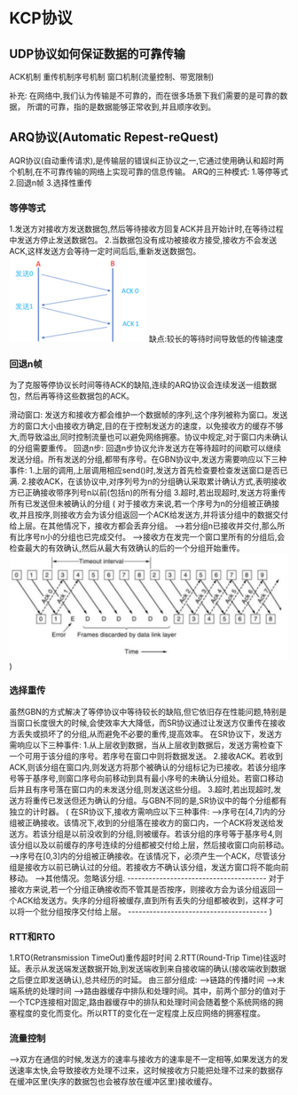 # KCP协议

## UDP协议如何保证数据的可靠传输
ACK机制
重传机制序号机制
窗口机制(流量控制、带宽限制)

补充:
    在网络中,我们认为传输是不可靠的，而在很多场景下我们需要的是可靠的数据，
    所谓的可靠，指的是数据能够正常收到,并且顺序收到。

## ARQ协议(Automatic Repest-reQuest)
AQR协议(自动重传请求),是传输层的错误纠正协议之一,它通过使用确认和超时两个机制,在不可靠传输的网络上实现可靠的信息传输。
ARQ的三种模式:
1.等停等式
2.回退n帧
3.选择性重传

### 等停等式
1.发送方对接收方发送数据包,然后等待接收方回复ACK并且开始计时,在等待过程中发送方停止发送数据包。
2.当数据包没有成功被接收方接受,接收方不会发送ACK,这样发送方会等待一定时间后后,重新发送数据包。
![Alt text](image.png)
缺点:较长的等待时间导致低的传输速度

### 回退n帧
为了克服等停协议长时间等待ACK的缺陷,连续的ARQ协议会连续发送一组数据包，然后再等待这些数据包的ACK。

滑动窗口:
发送方和接收方都会维护一个数据帧的序列,这个序列被称为窗口。发送方的窗口大小由接收方确定,目的在于控制发送方的速度，以免接收方的缓存不够大,而导致溢出,同时控制流量也可以避免网络拥塞。协议中规定,对于窗口内未确认的分组需要重传。
回退n步:
回退n步协议允许发送方在等待超时的间歇可以继续发送分组。所有发送的分组,都带有序号。在GBN协议中,发送方需要响应以下三种事件:
1.上层的调用,上层调用相应send()时,发送方首先检查要检查发送窗口是否已满.
2.接收ACK，在该协议中,对序列号为n的分组确认采取累计确认方式,表明接收方已正确接收带序列号n以前(包括n)的所有分组
3.超时,若出现超时,发送方将重传所有已发送但未被确认的分组
(
    对于接收方来说,若一个序号为n的分组被正确接收,并且按序,则接收方会为该分组返回一个ACK给发送方,并将该分组中的数据交付给上层。在其他情况下，接收方都会丢弃分组。
    -->若分组n已接收并交付,那么所有比序号n小的分组也已完成交付。
    -->接收方在发完一个窗口里所有的分组后,会检查最大的有效确认,然后从最大有效确认的后的一个分组开始重传。
    ![Alt text](image-1.png)
)

### 选择重传
虽然GBN的方式解决了等停协议中等待较长的缺陷,但它依旧存在性能问题,特别是当窗口长度很大的时候,会使效率大大降低，而SR协议通过让发送方仅重传在接收方丢失或损坏了的分组,从而避免不必要的重传,提高效率。
在SR协议下，发送方需响应以下三种事件:
1.从上层收到数据，当从上层收到数据后，发送方需检查下一个可用于该分组的序号。若序号在窗口中则将数据发送。
2.接收ACK。若收到ACK,则该分组在窗口内,则发送方将那个被确认的分组标记为已接收。若该分组序号等于基序号,则窗口序号向前移动到具有最小序号的未确认分组处。若窗口移动后并且有序号落在窗口内的未发送分组,则发送这些分组。
3.超时,若出现超时,发送方将重传已发送但还为确认的分组。与GBN不同的是,SR协议中的每个分组都有独立的计时器。
(
    在SR协议下,接收方需响应以下三种事件:
    -->序号在[4,7]内的分组被正确接收。该情况下,收到的分组落在接收方的窗口内，一个ACK将发送给发送方。若该分组是以前没收到的分组,则被缓存。若该分组的序号等于基序号4,则该分组以及以前缓存的序号连续的分组都被交付给上层，然后接收窗口向前移动。
    -->序号在[0,3]内的分组被正确接收。在该情况下，必须产生一个ACK，尽管该分组是接收方以前已确认过的分组。若接收方不确认该分组，发送方窗口将不能向前移动。
    -->其他情况。忽略该分组.
    ---------------------------------------
    对于接收方来说,若一个分组正确接收而不管其是否按序，则接收方会为该分组返回一个ACK给发送方。失序的分组将被缓存,直到所有丢失的分组都被收到，这样才可以将一个批分组按序交付给上层。
    ---------------------------------------
)

### RTT和RTO
1.RTO(Retransmission TimeOut)重传超时时间
2.RTT(Round-Trip Time)往返时延。表示从发送端发送数据开始,到发送端收到来自接收端的确认(接收端收到数据之后便立即发送确认),总共经历的时延。
由三部分组成:
-->链路的传播时间
-->末端系统的处理时间
-->路由器缓存中排队和处理时间。其中，前两个部分的值对于一个TCP连接相对固定,路由器缓存中的排队和处理时间会随着整个系统网络的拥塞程度的变化而变化。所以RTT的变化在一定程度上反应网络的拥塞程度。


### 流量控制
-->双方在通信的时候,发送方的速率与接收方的速率是不一定相等,如果发送方的发送速率太快,会导致接收方处理不过来，这时候接收方只能把处理不过来的数据存在缓冲区里(失序的数据包也会被存放在缓冲区里)接收缓存。

### 
